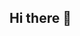 ## Hi there 👋

<!--
**evickers638/evickers638** is a ✨ _special_ ✨ repository because its `README.md` (this file) appears on your GitHub profile.

Here are some ideas to get you started:

- 🔭 I’m currently working on my bachelor's in computer science with a cybersecurity track
- 🤔 I’m looking for help with life
- 💬 Ask me about anything
- 📫 How to reach me: evickers638@gmail.com
- ⚡ Fun fact: I recently started crocheting
-->
